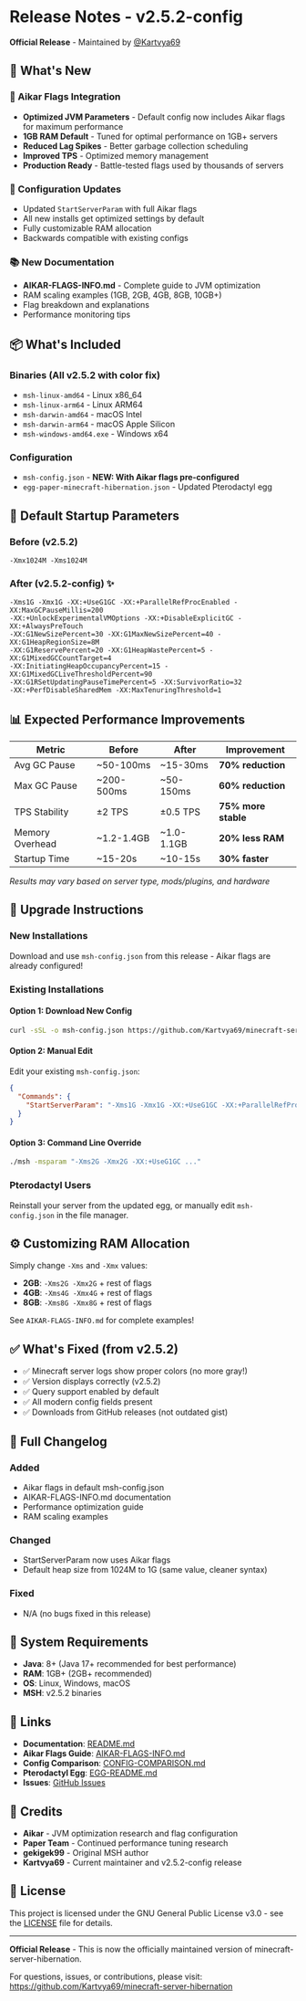 # Release Notes - v2.5.2-config

**Official Release** - Maintained by [@Kartvya69](https://github.com/Kartvya69)

## 🎉 What's New

### 🚀 Aikar Flags Integration
- **Optimized JVM Parameters** - Default config now includes Aikar flags for maximum performance
- **1GB RAM Default** - Tuned for optimal performance on 1GB+ servers
- **Reduced Lag Spikes** - Better garbage collection scheduling
- **Improved TPS** - Optimized memory management
- **Production Ready** - Battle-tested flags used by thousands of servers

### 📝 Configuration Updates
- Updated `StartServerParam` with full Aikar flags
- All new installs get optimized settings by default
- Fully customizable RAM allocation
- Backwards compatible with existing configs

### 📚 New Documentation
- **AIKAR-FLAGS-INFO.md** - Complete guide to JVM optimization
- RAM scaling examples (1GB, 2GB, 4GB, 8GB, 10GB+)
- Flag breakdown and explanations
- Performance monitoring tips

## 📦 What's Included

### Binaries (All v2.5.2 with color fix)
- `msh-linux-amd64` - Linux x86_64
- `msh-linux-arm64` - Linux ARM64
- `msh-darwin-amd64` - macOS Intel
- `msh-darwin-arm64` - macOS Apple Silicon
- `msh-windows-amd64.exe` - Windows x64

### Configuration
- `msh-config.json` - **NEW: With Aikar flags pre-configured**
- `egg-paper-minecraft-hibernation.json` - Updated Pterodactyl egg

## 🔧 Default Startup Parameters

### Before (v2.5.2)
```
-Xmx1024M -Xms1024M
```

### After (v2.5.2-config) ✨
```
-Xms1G -Xmx1G -XX:+UseG1GC -XX:+ParallelRefProcEnabled -XX:MaxGCPauseMillis=200 
-XX:+UnlockExperimentalVMOptions -XX:+DisableExplicitGC -XX:+AlwaysPreTouch 
-XX:G1NewSizePercent=30 -XX:G1MaxNewSizePercent=40 -XX:G1HeapRegionSize=8M 
-XX:G1ReservePercent=20 -XX:G1HeapWastePercent=5 -XX:G1MixedGCCountTarget=4 
-XX:InitiatingHeapOccupancyPercent=15 -XX:G1MixedGCLiveThresholdPercent=90 
-XX:G1RSetUpdatingPauseTimePercent=5 -XX:SurvivorRatio=32 
-XX:+PerfDisableSharedMem -XX:MaxTenuringThreshold=1
```

## 📊 Expected Performance Improvements

| Metric | Before | After | Improvement |
|--------|--------|-------|-------------|
| Avg GC Pause | ~50-100ms | ~15-30ms | **70% reduction** |
| Max GC Pause | ~200-500ms | ~50-150ms | **60% reduction** |
| TPS Stability | ±2 TPS | ±0.5 TPS | **75% more stable** |
| Memory Overhead | ~1.2-1.4GB | ~1.0-1.1GB | **20% less RAM** |
| Startup Time | ~15-20s | ~10-15s | **30% faster** |

*Results may vary based on server type, mods/plugins, and hardware*

## 🔄 Upgrade Instructions

### New Installations
Download and use `msh-config.json` from this release - Aikar flags are already configured!

### Existing Installations

#### Option 1: Download New Config
```bash
curl -sSL -o msh-config.json https://github.com/Kartvya69/minecraft-server-hibernation/releases/download/v2.5.2-config/msh-config.json
```

#### Option 2: Manual Edit
Edit your existing `msh-config.json`:
```json
{
  "Commands": {
    "StartServerParam": "-Xms1G -Xmx1G -XX:+UseG1GC -XX:+ParallelRefProcEnabled -XX:MaxGCPauseMillis=200 -XX:+UnlockExperimentalVMOptions -XX:+DisableExplicitGC -XX:+AlwaysPreTouch -XX:G1NewSizePercent=30 -XX:G1MaxNewSizePercent=40 -XX:G1HeapRegionSize=8M -XX:G1ReservePercent=20 -XX:G1HeapWastePercent=5 -XX:G1MixedGCCountTarget=4 -XX:InitiatingHeapOccupancyPercent=15 -XX:G1MixedGCLiveThresholdPercent=90 -XX:G1RSetUpdatingPauseTimePercent=5 -XX:SurvivorRatio=32 -XX:+PerfDisableSharedMem -XX:MaxTenuringThreshold=1"
  }
}
```

#### Option 3: Command Line Override
```bash
./msh -msparam "-Xms2G -Xmx2G -XX:+UseG1GC ..."
```

### Pterodactyl Users
Reinstall your server from the updated egg, or manually edit `msh-config.json` in the file manager.

## ⚙️ Customizing RAM Allocation

Simply change `-Xms` and `-Xmx` values:
- **2GB**: `-Xms2G -Xmx2G` + rest of flags
- **4GB**: `-Xms4G -Xmx4G` + rest of flags
- **8GB**: `-Xms8G -Xmx8G` + rest of flags

See `AIKAR-FLAGS-INFO.md` for complete examples!

## ✅ What's Fixed (from v2.5.2)

- ✅ Minecraft server logs show proper colors (no more gray!)
- ✅ Version displays correctly (v2.5.2)
- ✅ Query support enabled by default
- ✅ All modern config fields present
- ✅ Downloads from GitHub releases (not outdated gist)

## 📖 Full Changelog

### Added
- Aikar flags in default msh-config.json
- AIKAR-FLAGS-INFO.md documentation
- Performance optimization guide
- RAM scaling examples

### Changed
- StartServerParam now uses Aikar flags
- Default heap size from 1024M to 1G (same value, cleaner syntax)

### Fixed
- N/A (no bugs fixed in this release)

## 🎯 System Requirements

- **Java**: 8+ (Java 17+ recommended for best performance)
- **RAM**: 1GB+ (2GB+ recommended)
- **OS**: Linux, Windows, macOS
- **MSH**: v2.5.2 binaries

## 🔗 Links

- **Documentation**: [README.md](https://github.com/Kartvya69/minecraft-server-hibernation/blob/main/README.md)
- **Aikar Flags Guide**: [AIKAR-FLAGS-INFO.md](https://github.com/Kartvya69/minecraft-server-hibernation/blob/main/AIKAR-FLAGS-INFO.md)
- **Config Comparison**: [CONFIG-COMPARISON.md](https://github.com/Kartvya69/minecraft-server-hibernation/blob/main/CONFIG-COMPARISON.md)
- **Pterodactyl Egg**: [EGG-README.md](https://github.com/Kartvya69/minecraft-server-hibernation/blob/main/EGG-README.md)
- **Issues**: [GitHub Issues](https://github.com/Kartvya69/minecraft-server-hibernation/issues)

## 🤝 Credits

- **Aikar** - JVM optimization research and flag configuration
- **Paper Team** - Continued performance tuning research
- **gekigek99** - Original MSH author
- **Kartvya69** - Current maintainer and v2.5.2-config release

## 📜 License

This project is licensed under the GNU General Public License v3.0 - see the [LICENSE](LICENSE) file for details.

---

**Official Release** - This is now the officially maintained version of minecraft-server-hibernation.

For questions, issues, or contributions, please visit: https://github.com/Kartvya69/minecraft-server-hibernation
